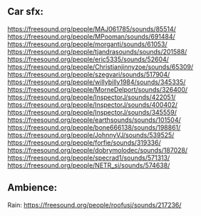 ## Car sfx:
https://freesound.org/people/MAJ061785/sounds/85514/ <br>
https://freesound.org/people/MPooman/sounds/691484/ <br>
https://freesound.org/people/morgantj/sounds/61053/ <br>
https://freesound.org/people/tjandrasounds/sounds/201588/ <br>
https://freesound.org/people/eric5335/sounds/52604/ <br>
https://freesound.org/people/Christianjinnyzoe/sounds/65309/ <br>
https://freesound.org/people/szegvari/sounds/517904/ <br>
https://freesound.org/people/willybilly1984/sounds/345335/ <br>
https://freesound.org/people/MorneDelport/sounds/326400/ <br>
https://freesound.org/people/InspectorJ/sounds/422051/ <br>
https://freesound.org/people/InspectorJ/sounds/400402/ <br>
https://freesound.org/people/InspectorJ/sounds/345559/ <br>
https://freesound.org/people/earthsounds/sounds/101504/ <br>
https://freesound.org/people/bone666138/sounds/198861/ <br>
https://freesound.org/people/JohnnyVJ/sounds/539525/ <br>
https://freesound.org/people/forfie/sounds/319336/ <br>
https://freesound.org/people/dobrymolodec/sounds/187028/ <br>
https://freesound.org/people/specrad1/sounds/571313/ <br>
https://freesound.org/people/NETR_si/sounds/574638/ <br>

## Ambience:
Rain: 
https://freesound.org/people/roofusj/sounds/217236/ <br>
